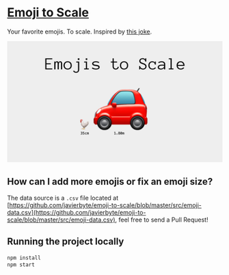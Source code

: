 # [Emoji to Scale](http://javier.xyz/emoji-to-scale/)

Your favorite emojis. To scale. Inspired by [this joke](https://twitter.com/MarcBeddy/status/290598911851245568).

[![img2css](public/emojis-to-scale.jpg)](https://javier.xyz/emoji-to-scale/)

## How can I add more emojis or fix an emoji size?

The data source is a `.csv` file located at [https://github.com/javierbyte/emoji-to-scale/blob/master/src/emoji-data.csv](https://github.com/javierbyte/emoji-to-scale/blob/master/src/emoji-data.csv), feel free to send a Pull Request!

## Running the project locally

```
npm install
npm start
```